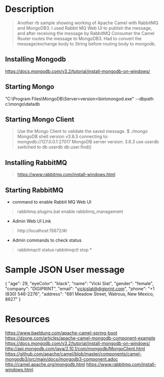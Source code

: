 # Description
> Another rb sample showing working of Apache Camel with RabbitMQ and MongoDB3.
> I used Rabbit MQ Web UI to publish the message, and after receiving the message by RabbitMQ 
> Consumer the Camel Router routes the message to MongoDB3.
> Had to convert the message/exchange body to String before routing body to mongodb.

## Installing Mongodb
https://docs.mongodb.com/v3.2/tutorial/install-mongodb-on-windows/

## Starting Mongo
"C:\Program Files\MongoDB\Server\<version>\bin\mongod.exe" --dbpath c:\mongo\datadb

## Starting Mongo Client
> Use the Mongo Client to validate the saved message.
> $ ./mongo
> MongoDB shell version v3.6.3
> connecting to: mongodb://127.0.0.1:27017
> MongoDB server version: 3.6.3
> use userdb
> switched to db userdb
> db.user.find()


## Installing RabbitMQ
> https://www.rabbitmq.com/install-windows.html

## Starting RabbitMQ
- command to enable Rabbit MQ Web UI
> rabbitmq-plugins.bat enable rabbitmq_management
- Admin Web UI Link
> http://localhost:15672/#/
- Admin commands to check status
> rabbitmqctl status
> rabbitmqctl stop *

# Sample JSON User message
{
    "age": 29,
    "eyeColor": "black",
    "name": "Vicki Slat",
    "gender": "female",
    "company": "DIGIPRINT",
    "email": "vickislat@digiprint.com",
    "phone": "+1 (830) 546-2276",
    "address": "681 Meadow Street, Watrous, New Mexico, 8627"
  }

# Resources
https://www.baeldung.com/apache-camel-spring-boot
https://dzone.com/articles/apache-camel-mongodb-component-example
https://docs.mongodb.com/v3.2/tutorial/install-mongodb-on-windows/
http://api.mongodb.com/java/2.10.1/com/mongodb/MongoClient.html
https://github.com/apache/camel/blob/master/components/camel-mongodb3/src/main/docs/mongodb3-component.adoc
http://camel.apache.org/mongodb.html
https://www.rabbitmq.com/install-windows.html
